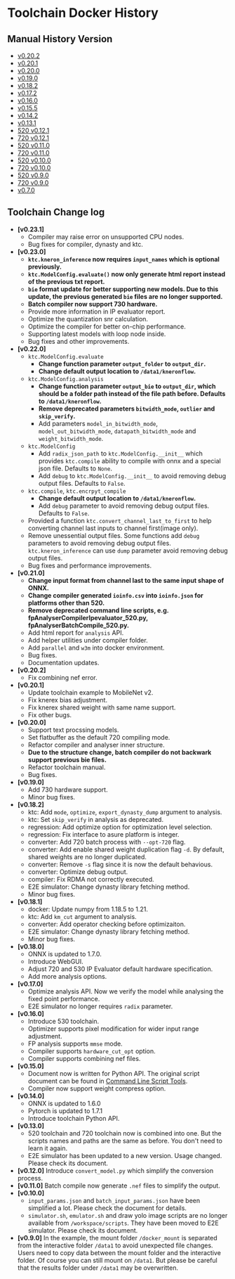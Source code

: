 # Toolchain Docker History

## Manual History Version

* [v0.20.2](https://github.com/kneron/document_center/releases/tag/v0.20.2)
* [v0.20.1](https://github.com/kneron/document_center/releases/tag/v0.20.1)
* [v0.20.0](https://github.com/kneron/document_center/releases/tag/v0.20.0)
* [v0.19.0](../history/manual_v0.19.0.pdf)
* [v0.18.2](../history/manual_v0.18.2.pdf)
* [v0.17.2](../history/manual_v0.17.2.pdf)
* [v0.16.0](../history/manual_v0.16.0.pdf)
* [v0.15.5](../history/manual_v0.15.5.pdf)
* [v0.14.2](../history/manual_v0.14.2.pdf)
* [v0.13.1](../history/manual_v0.13.1.pdf)
* [520 v0.12.1](../history/manual_520_v0.12.1.pdf)
* [720 v0.12.1](../history/manual_720_v0.12.1.pdf)
* [520 v0.11.0](../history/manual_520_v0.11.0.pdf)
* [720 v0.11.0](../history/manual_720_v0.11.0.pdf)
* [520 v0.10.0](../history/manual_520_v0.10.0.pdf)
* [720 v0.10.0](../history/manual_720_v0.10.0.pdf)
* [520 v0.9.0](../history/manual_520_v0.9.0.pdf)
* [720 v0.9.0](../history/manual_720_v0.9.0.pdf)
* [v0.7.0](../history/manual_v0.7.0.pdf)

## Toolchain Change log

* **[v0.23.1]**
    * Compiler may raise error on unsupported CPU nodes.
    * Bug fixes for compiler, dynasty and ktc.
* **[v0.23.0]**
    * **`ktc.kneron_inference` now requires `input_names` which is optional previously.**
    * **`ktc.ModelConfig.evaluate()` now only generate html report instead of the previous txt report.**
    * **`bie` format update for better supporting new models. Due to this update, the previous generated `bie` files are no longer supported.**
    * **Batch compiler now support 730 hardware.**
    * Provide more information in IP evaluator report.
    * Optimize the quantization snr calculation.
    * Optimize the compiler for better on-chip performance.
    * Supporting latest models with loop node inside.
    * Bug fixes and other improvements.
* **[v0.22.0]**
    * `ktc.ModelConfig.evaluate`
      * **Change function parameter `output_folder` to `output_dir`.**
      * **Change default output location to `/data1/kneronflow`.**
    * `ktc.ModelConfig.analysis`
      * **Change function parameter `output_bie` to `output_dir`, which should be a folder path instead of the file path before. Defaults to `/data1/kneronflow`.**
      * **Remove deprecated parameters `bitwidth_mode`, `outlier` and `skip_verify`.**
      * Add parameters `model_in_bitwidth_mode`, `model_out_bitwidth_mode`, `datapath_bitwidth_mode` and `weight_bitwidth_mode`.
    * `ktc.ModelConfig`
      * Add `radix_json_path` to `ktc.ModelConfig.__init__` which provides `ktc.compile` ability to compile with onnx and a special json file. Defaults to `None`.
      * Add `debug` to `ktc.ModelConfig.__init__` to avoid removing debug output files. Defaults to `False`.
    * `ktc.compile`, `ktc.encrpyt_compile`
      * **Change default output location to `/data1/kneronflow`.**
      * Add `debug` parameter to avoid removing debug output files. Defaults to `False`.
    * Provided a function `ktc.convert_channel_last_to_first` to help converting channel last inputs to channel first(image only).
    * Remove unessential output files. Some functions add `debug` parameters to avoid removing debug output files. `ktc.kneron_inference` can use `dump` parameter avoid removing debug output files.
    * Bug fixes and performance improvements.
* **[v0.21.0]**
    * **Change input format from channel last to the same input shape of ONNX.**
    * **Change compiler generated `ioinfo.csv` into `ioinfo.json` for platforms other than 520.**
    * **Remove deprecated command line scripts, e.g. fpAnalyserCompilerIpevaluator_520.py, fpAnalyserBatchCompile_520.py.**
    * Add html report for `analysis` API.
    * Add helper utilities under compiler folder.
    * Add `parallel` and `w3m` into docker environment.
    * Bug fixes.
    * Documentation updates.
* **[v0.20.2]**
    * Fix combining nef error.
* **[v0.20.1]**
    * Update toolchain example to MobileNet v2.
    * Fix knerex bias adjustment.
    * Fix knerex shared weight with same name support.
    * Fix other bugs.
* **[v0.20.0]**
    * Support text procssing models.
    * Set flatbuffer as the default 720 compiling mode.
    * Refactor compiler and analyser inner structure.
    * **Due to the structure change, batch compiler do not backwark support previous bie files.**
    * Refactor toolchain manual.
    * Bug fixes.
* **[v0.19.0]**
    * Add 730 hardware support.
    * Minor bug fixes.
* **[v0.18.2]**
    * ktc: Add `mode`, `optimize`, `export_dynasty_dump` argument to analysis.
    * ktc: Set `skip_verify` in analysis as deprecated.
    * regression: Add optimize option for optimization level selection.
    * regression: Fix interface to asure platform is integer.
    * converter: Add 720 batch process with `--opt-720` flag.
    * converter: Add enable shared weight duplication flag `-d`. By default, shared weights are no longer duplicated.
    * converter: Remove `-s` flag since it is now the default behavious.
    * converter: Optimize debug output.
    * compiler: Fix RDMA not correctly executed.
    * E2E simulator: Change dynasty library fetching method.
    * Minor bug fixes.
* **[v0.18.1]**
    * docker: Update numpy from 1.18.5 to 1.21.
    * ktc: Add `km_cut` argument to analysis.
    * converter: Add operator checking before optimizaiton.
    * E2E simulator: Change dynasty library fetching method.
    * Minor bug fixes.
* **[v0.18.0]**
    * ONNX is updated to 1.7.0.
    * Introduce WebGUI.
    * Adjust 720 and 530 IP Evaluator default hardware specification.
    * Add more analysis options.
* **[v0.17.0]**
    * Optimize analysis API. Now we verify the model while analysing the fixed point performance.
    * E2E simulator no longer requires `radix` parameter.
* **[v0.16.0]**
    * Introduce 530 toolchain.
    * Optimizer supports pixel modification for wider input range adjustment.
    * FP analysis supports `mmse` mode.
    * Compiler supports `hardware_cut_opt` option.
    * Compiler supports combining nef files.
* **[v0.15.0]**
    * Document now is written for Python API. The original script document can be found in [Command Line Script Tools](http://doc.kneron.com/docs/toolchain/command_line/).
    * Compiler now support weight compress option.
* **[v0.14.0]**
    * ONNX is updated to 1.6.0
    * Pytorch is updated to 1.7.1
    * Introduce toolchain Python API.
* **[v0.13.0]**
    * 520 toolchain and 720 toolchain now is combined into one. But the scripts names and paths are the same as before. You don't need to learn it again.
    * E2E simulator has been updated to a new version. Usage changed. Please check its document.
* **[v0.12.0]** Introduce `convert_model.py` which simplify the conversion process.
* **[v0.11.0]** Batch compile now generate `.nef` files to simplify the output.
* **[v0.10.0]**
    * `input_params.json` and `batch_input_params.json` have been simplified a lot. Please check the document for details.
    * `simulator.sh`, `emulator.sh` and draw yolo image scripts are no longer available from `/workspace/scripts`. They have been moved to E2E simulator. Please check its document.
* **[v0.9.0]** In the example, the mount folder `/docker_mount` is separated from the interactive folder `/data1` to avoid
unexpected file changes. Users need to copy data between the mount folder and the interactive folder. Of course you can
still mount on `/data1`. But please be careful that the results folder under `/data1` may be overwritten.
